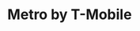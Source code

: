 ---
title: "Metro by T-Mobile"
url: /houston/metro-by-t-mobile-north-shepherd-drive/
shop: Handy
---